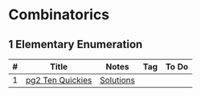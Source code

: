 # Combinatorics

## 1 Elementary Enumeration
|  #  | Title           |  Notes      |  Tag           | To Do        |
|-----|---------------- | --------------- | --------------- | --------------- | 
1 | [pg2 Ten Quickies]() | [Solutions](./Elementary_Enumeration/TenQuickiesPg2.pdf)    |    |       |

